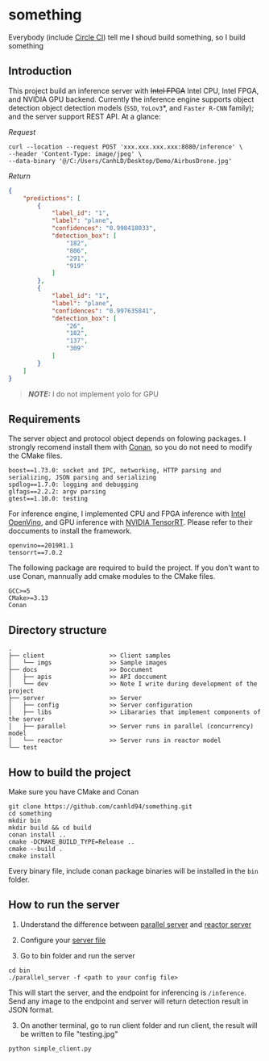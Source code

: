 # something

Everybody (include [Circle CI](https://twitter.com/circleci/status/951635852974854144?lang=en)) tell me I shoud build something, so I build something

## Introduction

This project build an inference server with ~~Intel FPGA~~ Intel CPU, Intel FPGA, and NVIDIA GPU backend. Currently the inference engine supports object detection object detection models (`SSD`, `YoLov3`*, and `Faster R-CNN` family); and the server support REST API. At a glance:

*Request*

```SH
curl --location --request POST 'xxx.xxx.xxx.xxx:8080/inference' \
--header 'Content-Type: image/jpeg' \
--data-binary '@/C:/Users/CanhLD/Desktop/Demo/AirbusDrone.jpg'
```

*Return*

```JSON
{
    "predictions": [
        {
            "label_id": "1",
            "label": "plane",
            "confidences": "0.998418033",
            "detection_box": [
                "182",
                "806",
                "291",
                "919"
            ]
        },
        {
            "label_id": "1",
            "label": "plane",
            "confidences": "0.997635841",
            "detection_box": [
                "26",
                "182",
                "137",
                "309"
            ]
        }
    ]
}
```

> **_NOTE:_**  I do not implement yolo for GPU

## Requirements

The server object and protocol object depends on folowing packages. I strongly recomend install them with [Conan](https://conan.io/), so you do not need to modify the CMake files.

```
boost==1.73.0: socket and IPC, networking, HTTP parsing and serializing, JSON parsing and serializing
spdlog==1.7.0: logging and debugging
glfags==2.2.2: argv parsing
gtest==1.10.0: testing
```

For inference engine, I implemented CPU and FPGA inference with [Intel OpenVino](https://docs.openvinotoolkit.org/2019_R1.1/index.html), and GPU inference with [NVIDIA TensorRT](https://developer.nvidia.com/tensorrt). Please refer to their doccuments to install the framework.

```
openvino==2019R1.1
tensorrt==7.0.2
```

The following package are required to build the project. If you don't want to use Conan, mannually add cmake modules to the CMake files.

```
GCC>=5
CMake>=3.13
Conan
```

## Directory structure

```
.
├── client                  >> Client samples
│   └── imgs                >> Sample images
├── docs                    >> Doccument
│   ├── apis                >> API doccument
│   └── dev                 >> Note I write during development of the project
├── server                  >> Server
│   ├── config              >> Server configuration
│   ├── libs                >> Libararies that implement components of the server
│   ├── parallel            >> Server runs in parallel (concurrency) model
│   └── reactor             >> Server runs in reactor model
└── test
```

## How to build the project

Make sure you have CMake and Conan

```SH
git clone https://github.com/canhld94/something.git
cd something
mkdir bin
mkdir build && cd build
conan install ..
cmake -DCMAKE_BUILD_TYPE=Release ..
cmake --build .
cmake install
```

Every binary file, include conan package binaries will be installed in the `bin` folder.

## How to run the server

1. Understand the difference between [parallel server]() and [reactor server]()

2. Configure your [server file](server/config/README.md)

3. Go to bin folder and run the server

```SH
cd bin
./parallel_server -f <path to your config file>
```

This will start the server, and the endpoint for inferencing is `/inference`. Send any image to the endpoint and server will return detection result in JSON format.

3. On another terminal, go to run client folder and run client, the result will be written to file "testing.jpg"

```SH
python simple_client.py
```
